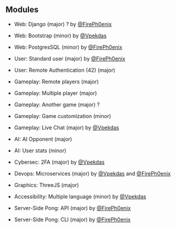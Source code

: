 ## Modules

- Web: Django (major) ? by [@FirePh0enix]
- Web: Bootstrap (minor) by [@Vpekdas]
- Web: PostgresSQL (minor) by [@FirePh0enix]

- User: Standard user (major) by [@FirePh0enix]
- User: Remote Authentication (42) (major)

- Gameplay: Remote players (major)
- Gameplay: Multiple player (major)
- Gameplay: Another game (major) ?
- Gameplay: Game customization (minor)
- Gameplay: Live Chat (major) by [@Vpekdas]

- AI: AI Opponent (major)
- AI: User stats (minor)

- Cybersec: 2FA (major) by [@Vpekdas]

- Devops: Microservices (major) by [@Vpekdas] and [@FirePh0enix]

- Graphics: ThreeJS (major)

- Accessibility: Multiple language (minor) by [@Vpekdas]

- Server-Side Pong: API (major) by [@FirePh0enix]
- Server-Side Pong: CLI (major) by [@FirePh0enix]

[@FirePh0enix]: https://github.com/FirePh0enix
[@Vpekdas]: https://github.com/Vpekdas
